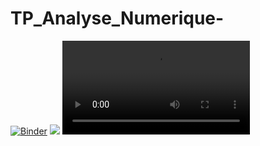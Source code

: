 # TP_Analyse_Numerique-
[![Binder](https://mybinder.org/badge_logo.svg)](https://mybinder.org/v2/gh/chaimaouni/TP_Analyse_Numerique-/main)
<img src='TP-3/dimo-tp3.mp4'/>
<video controls src="TP-3/dimo-tp3.mp4">Ici la description alternative</video>

